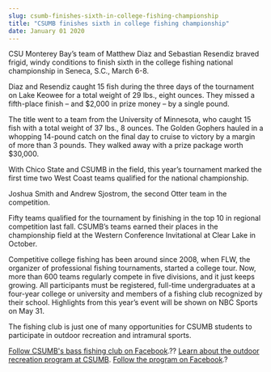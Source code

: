 ```yaml
---
slug: csumb-finishes-sixth-in-college-fishing-championship
title: "CSUMB finishes sixth in college fishing championship"
date: January 01 2020
---
```


  
<p>
  CSU Monterey Bay’s team of Matthew Diaz and Sebastian Resendiz braved frigid,
  windy conditions to finish sixth in the college fishing national championship
  in Seneca, S.C., March 6-8.
</p>
<p>
  Diaz and Resendiz caught 15 fish during the three days of the tournament on
  Lake Keowee for a total weight of 29 lbs., eight ounces. They missed a
  fifth-place finish – and $2,000 in prize money – by a single pound.
</p>
<p>
  The title went to a team from the University of Minnesota, who caught 15 fish
  with a total weight of 37 lbs., 8 ounces. The Golden Gophers hauled in a
  whopping 14-pound catch on the final day to cruise to victory by a margin of
  more than 3 pounds. They walked away with a prize package worth $30,000.
</p>
<p>
  With Chico State and CSUMB in the field, this year’s tournament marked the
  first time two West Coast teams qualified for the national championship.
</p>
<p>
  Joshua Smith and Andrew Sjostrom, the second Otter team in the competition.
</p>
<p>
  Fifty teams qualified for the tournament by finishing in the top 10 in
  regional competition last fall. CSUMB’s teams earned their places in the
  championship field at the Western Conference Invitational at Clear Lake in
  October.
</p>
<p>
  Competitive college fishing has been around since 2008, when FLW, the
  organizer of professional fishing tournaments, started a college tour. Now,
  more than 600 teams regularly compete in five divisions, and it just keeps
  growing. All participants must be registered, full-time undergraduates at a
  four-year college or university and members of a fishing club recognized by
  their school. Highlights from this year’s event will be shown on NBC Sports on
  May 31.
</p>
<p>
  The fishing club is just one of many opportunities for CSUMB students to
  participate in outdoor recreation and intramural sports.
</p>
<p>
  <a
    href="https://www.facebook.com/pages/Cal-State-Monterey-Bay-Bass-Team-CSUMB/155760781183675"
    >Follow CSUMB's bass fishing club on Facebook</a
  >.??
  <a href="https://activities.csumb.edu/outdoor-recreation"
    >Learn about the outdoor recreation program at CSUMB</a
  >.
  <a href="https://www.facebook.com/CSUMB.OutdoorRec"
    >Follow the program on Facebook</a
  >.?
</p>
<p></p>
<p></p>
 
